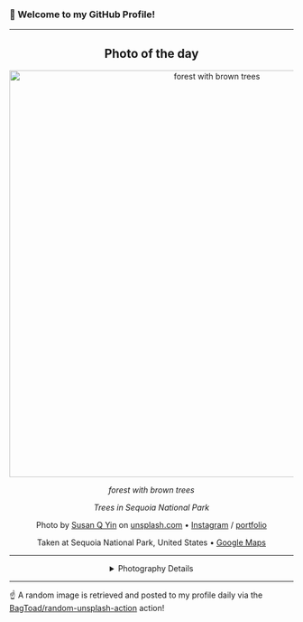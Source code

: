 ### 👋 Welcome to my GitHub Profile!

----
<div align="center">

## Photo of the day
  
  <a href="https://unsplash.com/photos/forest-with-brown-trees-_Mu6-0cwyEU"><img width="720" src="https://images.unsplash.com/photo-1461397821064-32d6b3c91b9f?crop=entropy&cs=tinysrgb&fit=max&fm=jpg&ixid=M3w1OTQ0OTd8MHwxfHJhbmRvbXx8fHx8fHx8fDE3NDQwOTI2MTh8&ixlib=rb-4.0.3&q=80&w=1080" alt="forest with brown trees"></a>
  
  <em>forest with brown trees</em>
  
  <em>Trees in Sequoia National Park</em>

  Photo by [Susan Q Yin](https://www.syinq.fyi/) on [unsplash.com](https://unsplash.com/) • [Instagram](https://instagram.com/syinq) / [portfolio](https://www.syinq.fyi/)
  
  Taken at Sequoia National Park, United States • [Google Maps](https://www.google.com/maps/search/?api=1&query=36.4863668,-118.5657516)
  
  ---
  
<details>
<summary>Photography Details</summary>
  
| Parameter     | Value |
| ------------- | ----- |
| Camera Model  | DMC-GX7 |
| Exposure Time | 1/1600 |
| Aperture      | 4.1 |
| Focal Length  | 20.0 |
| ISO           | 200 |
| Location      | Sequoia National Park, United States (United States) |
| Coordinates   | Latitude 36.4863668, Longitude -118.5657516 |

</details>

</div>

----

☝️ A random image is retrieved and posted to my profile daily via the [BagToad/random-unsplash-action](https://github.com/BagToad/random-unsplash-action) action!
